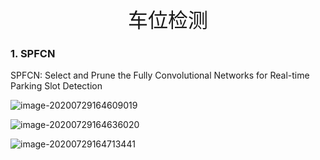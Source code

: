 <center><font size = 6>车位检测</font></center>

### 1. SPFCN



SPFCN: Select and Prune the Fully Convolutional Networks for Real-time Parking Slot Detection

![image-20200729164609019](D:\duanlunbiao\office\doc\paper_encode\车位检测img\image-20200729164609019.png)

![image-20200729164636020](C:\Users\duanlunbiao\AppData\Roaming\Typora\typora-user-images\image-20200729164636020.png)

![image-20200729164713441](D:\duanlunbiao\office\doc\paper_encode\车位检测img\image-20200729164713441.png)



